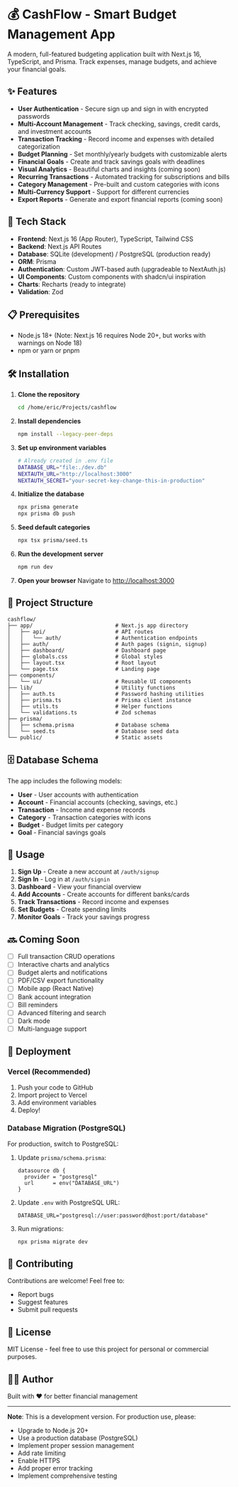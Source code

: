# 💰 CashFlow - Smart Budget Management App

A modern, full-featured budgeting application built with Next.js 16, TypeScript, and Prisma. Track expenses, manage budgets, and achieve your financial goals.

## ✨ Features

- **User Authentication** - Secure sign up and sign in with encrypted passwords
- **Multi-Account Management** - Track checking, savings, credit cards, and investment accounts
- **Transaction Tracking** - Record income and expenses with detailed categorization
- **Budget Planning** - Set monthly/yearly budgets with customizable alerts
- **Financial Goals** - Create and track savings goals with deadlines
- **Visual Analytics** - Beautiful charts and insights (coming soon)
- **Recurring Transactions** - Automated tracking for subscriptions and bills
- **Category Management** - Pre-built and custom categories with icons
- **Multi-Currency Support** - Support for different currencies
- **Export Reports** - Generate and export financial reports (coming soon)

## 🚀 Tech Stack

- **Frontend**: Next.js 16 (App Router), TypeScript, Tailwind CSS
- **Backend**: Next.js API Routes
- **Database**: SQLite (development) / PostgreSQL (production ready)
- **ORM**: Prisma
- **Authentication**: Custom JWT-based auth (upgradeable to NextAuth.js)
- **UI Components**: Custom components with shadcn/ui inspiration
- **Charts**: Recharts (ready to integrate)
- **Validation**: Zod

## 📋 Prerequisites

- Node.js 18+ (Note: Next.js 16 requires Node 20+, but works with warnings on Node 18)
- npm or yarn or pnpm

## 🛠️ Installation

1. **Clone the repository**
   ```bash
   cd /home/eric/Projects/cashflow
   ```

2. **Install dependencies**
   ```bash
   npm install --legacy-peer-deps
   ```

3. **Set up environment variables**
   ```bash
   # Already created in .env file
   DATABASE_URL="file:./dev.db"
   NEXTAUTH_URL="http://localhost:3000"
   NEXTAUTH_SECRET="your-secret-key-change-this-in-production"
   ```

4. **Initialize the database**
   ```bash
   npx prisma generate
   npx prisma db push
   ```

5. **Seed default categories**
   ```bash
   npx tsx prisma/seed.ts
   ```

6. **Run the development server**
   ```bash
   npm run dev
   ```

7. **Open your browser**
   Navigate to [http://localhost:3000](http://localhost:3000)

## 📁 Project Structure

```
cashflow/
├── app/                          # Next.js app directory
│   ├── api/                      # API routes
│   │   └── auth/                 # Authentication endpoints
│   ├── auth/                     # Auth pages (signin, signup)
│   ├── dashboard/                # Dashboard page
│   ├── globals.css               # Global styles
│   ├── layout.tsx                # Root layout
│   └── page.tsx                  # Landing page
├── components/
│   └── ui/                       # Reusable UI components
├── lib/                          # Utility functions
│   ├── auth.ts                   # Password hashing utilities
│   ├── prisma.ts                 # Prisma client instance
│   ├── utils.ts                  # Helper functions
│   └── validations.ts            # Zod schemas
├── prisma/
│   ├── schema.prisma             # Database schema
│   └── seed.ts                   # Database seed data
└── public/                       # Static assets
```

## 🗄️ Database Schema

The app includes the following models:

- **User** - User accounts with authentication
- **Account** - Financial accounts (checking, savings, etc.)
- **Transaction** - Income and expense records
- **Category** - Transaction categories with icons
- **Budget** - Budget limits per category
- **Goal** - Financial savings goals

## 🎯 Usage

1. **Sign Up** - Create a new account at `/auth/signup`
2. **Sign In** - Log in at `/auth/signin`
3. **Dashboard** - View your financial overview
4. **Add Accounts** - Create accounts for different banks/cards
5. **Track Transactions** - Record income and expenses
6. **Set Budgets** - Create spending limits
7. **Monitor Goals** - Track your savings progress

## 🔜 Coming Soon

- [ ] Full transaction CRUD operations
- [ ] Interactive charts and analytics
- [ ] Budget alerts and notifications
- [ ] PDF/CSV export functionality
- [ ] Mobile app (React Native)
- [ ] Bank account integration
- [ ] Bill reminders
- [ ] Advanced filtering and search
- [ ] Dark mode
- [ ] Multi-language support

## 🚢 Deployment

### Vercel (Recommended)

1. Push your code to GitHub
2. Import project to Vercel
3. Add environment variables
4. Deploy!

### Database Migration (PostgreSQL)

For production, switch to PostgreSQL:

1. Update `prisma/schema.prisma`:
   ```prisma
   datasource db {
     provider = "postgresql"
     url      = env("DATABASE_URL")
   }
   ```

2. Update `.env` with PostgreSQL URL:
   ```
   DATABASE_URL="postgresql://user:password@host:port/database"
   ```

3. Run migrations:
   ```bash
   npx prisma migrate dev
   ```

## 🤝 Contributing

Contributions are welcome! Feel free to:

- Report bugs
- Suggest features
- Submit pull requests

## 📝 License

MIT License - feel free to use this project for personal or commercial purposes.

## 👨‍💻 Author

Built with ❤️ for better financial management

---

**Note**: This is a development version. For production use, please:
- Upgrade to Node.js 20+
- Use a production database (PostgreSQL)
- Implement proper session management
- Add rate limiting
- Enable HTTPS
- Add proper error tracking
- Implement comprehensive testing
